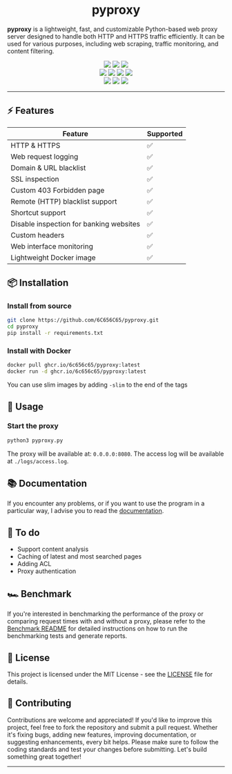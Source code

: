 <div align="center">
  <h1>pyproxy</h1>
</div>


**pyproxy** is a lightweight, fast, and customizable Python-based web proxy server designed to handle both HTTP and HTTPS traffic efficiently. It can be used for various purposes, including web scraping, traffic monitoring, and content filtering.

<p align="center">
  <img src="https://img.shields.io/github/license/6C656C65/pyproxy?style=for-the-badge">
  <img src="https://img.shields.io/github/issues/6C656C65/pyproxy?style=for-the-badge">
  <img src="https://img.shields.io/github/issues-closed/6C656C65/pyproxy?style=for-the-badge">
  <br>
  <img src="https://img.shields.io/github/forks/6C656C65/pyproxy?style=for-the-badge">
  <img src="https://img.shields.io/github/stars/6C656C65/pyproxy?style=for-the-badge">
  <img src="https://img.shields.io/github/commit-activity/w/6C656C65/pyproxy?style=for-the-badge">
  <img src="https://img.shields.io/github/contributors/6C656C65/pyproxy?style=for-the-badge">
  <br>
  <img src="https://img.shields.io/github/actions/workflow/status/6C656C65/pyproxy/code-scan.yml?label=Scan&style=for-the-badge">
  <img src="https://img.shields.io/github/actions/workflow/status/6C656C65/pyproxy/unittest.yml?label=Tests&style=for-the-badge">
  <img src="https://img.shields.io/github/actions/workflow/status/6C656C65/pyproxy/docker-images.yml?label=Delivery&style=for-the-badge">
</p>

---

## ⚡ **Features**

| Feature                                      | Supported |
|----------------------------------------------|-----------|
| HTTP & HTTPS                                 | ✅        |
| Web request logging                          | ✅        |
| Domain & URL blacklist                       | ✅        |
| SSL inspection                               | ✅        |
| Custom 403 Forbidden page                    | ✅        |
| Remote (HTTP) blacklist support              | ✅        |
| Shortcut support                             | ✅        |
| Disable inspection for banking websites      | ✅        |
| Custom headers                               | ✅        |
| Web interface monitoring                     | ✅        |
| Lightweight Docker image                     | ✅        |

## 📦 **Installation**

### Install from source
```bash
git clone https://github.com/6C656C65/pyproxy.git
cd pyproxy
pip install -r requirements.txt
```

### Install with Docker
```bash
docker pull ghcr.io/6c656c65/pyproxy:latest
docker run -d ghcr.io/6c656c65/pyproxy:latest
```
You can use slim images by adding `-slim` to the end of the tags

## 🚀 **Usage**

### Start the proxy
```bash
python3 pyproxy.py
```
The proxy will be available at: `0.0.0.0:8080`.
The access log will be available at `./logs/access.log`.

## 📚 **Documentation**
If you encounter any problems, or if you want to use the program in a particular way, I advise you to read the [documentation](https://github.com/6C656C65/pyproxy/wiki).

## 🔧 **To do**

- Support content analysis
- Caching of latest and most searched pages
- Adding ACL
- Proxy authentication

## 🏎️ **Benchmark**

If you're interested in benchmarking the performance of the proxy or comparing request times with and without a proxy, please refer to the [Benchmark README](benchmark/README.md) for detailed instructions on how to run the benchmarking tests and generate reports.

## 📄 **License**

This project is licensed under the MIT License - see the [LICENSE](LICENSE) file for details.

## 🤝 **Contributing**

Contributions are welcome and appreciated! If you'd like to improve this project, feel free to fork the repository and submit a pull request. Whether it's fixing bugs, adding new features, improving documentation, or suggesting enhancements, every bit helps. Please make sure to follow the coding standards and test your changes before submitting. Let's build something great together!

---